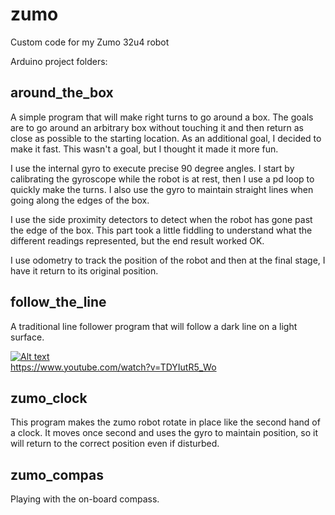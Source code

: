 # zumo
Custom code for my Zumo 32u4 robot

Arduino project folders:

<h2>around_the_box</h2>

A simple program that will make right turns to go around a box.  The goals are to go around an arbitrary box without touching it and then return as close as possible to the starting location.  As an additional goal, I decided to make it fast.  This wasn't a goal, but I thought it made it more fun.

I use the internal gyro to execute precise 90 degree angles.  I start by calibrating the gyroscope while the robot is at rest, then I use a pd loop to quickly make the turns. I also use the gyro to maintain straight lines when going along the edges of the box.

I use the side proximity detectors to detect when the robot has gone past the edge of the box.  This part took a little fiddling to understand what the different readings represented, but the end result worked OK.

I use odometry to track the position of the robot and then at the final stage, I have it return to its original position.

<h2>follow_the_line</h2>
A traditional line follower program that will follow a dark line on a light surface.

[![Alt text](https://img.youtube.com/vi/TDYIutR5_Wo/0.jpg)](https://www.youtube.com/watch?v=TDYIutR5_Wo)<br/>
https://www.youtube.com/watch?v=TDYIutR5_Wo

<h2>zumo_clock</h2>
This program makes the zumo robot rotate in place like the second hand of a clock.  It moves once second and uses the gyro to maintain position, so it will return to the correct position even if disturbed.

<h2>zumo_compas</h2>
Playing with the on-board compass.
